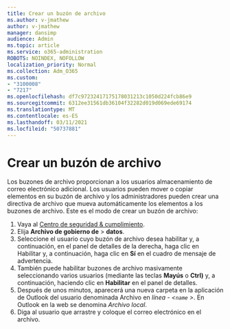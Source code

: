 ```yaml
---
title: Crear un buzón de archivo
ms.author: v-jmathew
author: v-jmathew
manager: dansimp
audience: Admin
ms.topic: article
ms.service: o365-administration
ROBOTS: NOINDEX, NOFOLLOW
localization_priority: Normal
ms.collection: Adm_O365
ms.custom:
- "3100008"
- "7217"
ms.openlocfilehash: df7c97232417175178031213c1050d224fcb86e9
ms.sourcegitcommit: 6312ee31561db36104f32282d019d069ede69174
ms.translationtype: MT
ms.contentlocale: es-ES
ms.lasthandoff: 03/11/2021
ms.locfileid: "50737881"
---
```

# <a name="create-an-archive-mailbox"></a>Crear un buzón de archivo

Los buzones de archivo proporcionan a los usuarios almacenamiento de correo electrónico adicional. Los usuarios pueden mover o copiar elementos en su buzón de archivo y los administradores pueden crear una directiva de archivo que mueva automáticamente los elementos a los buzones de archivo. Este es el modo de crear un buzón de archivo:

1. Vaya al [Centro de seguridad & cumplimiento]( https://go.microsoft.com/fwlink/p/?linkid=2077143).
2. Elija **Archivo de gobierno de**  >  **datos**.
3. Seleccione el usuario cuyo buzón de archivo desea habilitar y,  a continuación, en el panel de detalles de la derecha, haga clic en Habilitar y, a continuación, haga clic en **Sí** en el cuadro de mensaje de advertencia.
4. También puede habilitar buzones de archivo masivamente seleccionando varios usuarios (mediante las teclas **Mayús** o **Ctrl)** y, a continuación, haciendo clic en **Habilitar** en el panel de detalles.
5. Después de unos minutos, aparecerá una nueva carpeta en la aplicación de Outlook del usuario denominada Archivo en *línea - <`name` >*. En Outlook en la web se denomina *Archivo local*.
6. Diga al usuario que arrastre y coloque el correo electrónico en el archivo.
